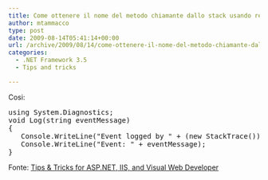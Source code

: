 ```yaml
---
title: Come ottenere il nome del metodo chiamante dallo stack usando reflection
author: mtammacco
type: post
date: 2009-08-14T05:41:14+00:00
url: /archive/2009/08/14/come-ottenere-il-nome-del-metodo-chiamante-dallo-stack-usando.aspx
categories:
  - .NET Framework 3.5
  - Tips and tricks

---
```

Cosi:

<pre class="brush: csharp; title: ; notranslate" title="">using System.Diagnostics;
void Log(string eventMessage)
{ 
   Console.WriteLine("Event logged by " + (new StackTrace()).GetFrame(1).GetMethod().Name); 
   Console.WriteLine("Event: " + eventMessage);
}
</pre>

Fonte: <a href="http://blogs.msdn.com/webdevelopertips/archive/2009/06/23/tip-83-did-you-know-you-can-get-the-name-of-the-calling-method-from-the-stack-using-reflection.aspx" target="_blank" rel="noopener">Tips & Tricks for ASP.NET, IIS, and Visual Web Developer</a>